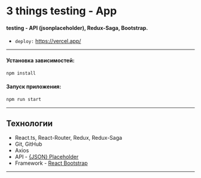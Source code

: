 # 3 things testing -  App

#### testing - API (jsonplaceholder), Redux-Saga, Bootstrap.
* `deploy:` https://vercel.app/



---

#### Установка зависимостей:
```md
npm install
```

#### Запуск приложения:
```md
npm run start
```
---

## Технологии
- React.ts, React-Router, Redux, Redux-Saga
- Git, GitHub
- Axios
- API - [{JSON} Placeholder](https://jsonplaceholder.typicode.com/)
- Framework - [React Bootstrap](https://react-bootstrap.netlify.app/)

---






